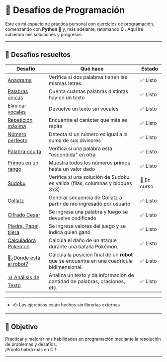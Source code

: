 # 🚀 Desafíos de Programación

Este es mi espacio de práctica personal con ejercicios de programación, comenzando con **Python** 🐍 y, más adelante, retomando **C** . Aquí iré subiendo mis soluciones y progresos.

---

## 🧩 Desafíos resueltos

| Desafío                     | Qué hace                                                  | Estado   |
|----------------------------|-----------------------------------------------------------|----------|
| [Anagrama](anagrama/anagrama.py) | Verifica si dos palabras tienen las mismas letras         | ✅ Listo |
| [Palabras únicas](contador_palabras_unicas/contador_palabras_unicas.py) | Cuenta cuántas palabras distintas hay en un texto         | ✅ Listo |
| [Eliminar vocales](eliminar_vocales/eliminar_vocales.py) | Devuelve un texto sin vocales                             | ✅ Listo |
| [Repetición máxima](repeticiones_maximas/repeticiones_maximas.py) | Encuentra el carácter que más se repite                   | ✅ Listo |
| [Número perfecto](numero_perfecto/numero_perfecto.py) | Detecta si un número es igual a la suma de sus divisores  | ✅ Listo |
| [Palabra oculta](palabra_oculta/palabra_oculta.py) | Verifica si una palabra está "escondida" en otra          | ✅ Listo |
| [Primos en un rango](primos_en_rango/primos_en_rango.py) | Muestra todos los números primos hasta un valor dado      | ✅ Listo |
| [Sudoku](sudoku/sudoku.py) | Verifica si una solución de Sudoku es válida (filas, columnas y bloques 3x3)      | 🚧 En curso |
| [Collatz](collatz/collatz.py) | Generar secuencia de Collatz a partir de nro ingresado por usuario     |  ✅ Listo |
| [Cifrado Cesar](cifrado_cesar/cifrado_cesar.py) | Se ingresa una palabra y luego se devuelve codificado     |  ✅ Listo |
| [Piedra, Papel, tijera](piedra_papel_tijera/piedra_papel_tijera.py) | Se ingresa valores del juego y se indica quien ganó    |  ✅ Listo |
| [Calculadora Pokemon](calculadora_pokemon/calculadora_pokemon.py) | Calcula el daño de un ataque durante una batalla Pokémon.|  ✅ Listo |
| [ 🤖¿Dónde está el robot?](robot_posicion/robot_posicion.py) | Calcula la posición final de un **robot** que se encuentra en una cuadrícula bidimensional.|  ✅ Listo |
| [ 📊 Análisis de Texto](analisis_texto/analisis_texto.py) | Analiza un texto y da informacion de cantidad de palabras, oraciones, etc.|  ✅ Listo |


---

- ✍️ Los ejercicios están hechos sin librerías externas

---

## 🎯 Objetivo

Practicar y mejorar mis habilidades en programación mediante la resolución de problemas y desafíos.  
¡Pronto habrá más en C !

---
